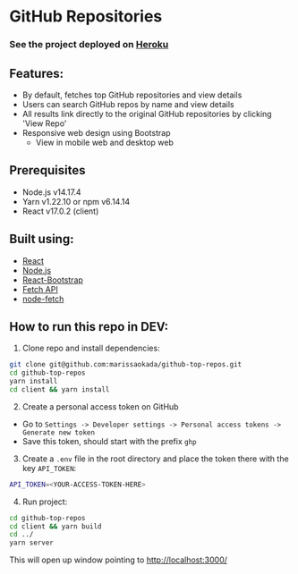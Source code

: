 # GitHub Repositories

### See the project deployed on [Heroku](https://search-github-repos-mokada.herokuapp.com/)

## Features:
* By default, fetches top GitHub repositories and view details
* Users can search GitHub repos by name and view details
* All results link directly to the original GitHub repositories by clicking 'View Repo'
* Responsive web design using Bootstrap
  * View in mobile web and desktop web

## Prerequisites
* Node.js v14.17.4
* Yarn v1.22.10 or npm v6.14.14
* React v17.0.2 (client)

## Built using:
* [React](https://reactjs.org/)
* [Node.js](https://nodejs.org/en/)
* [React-Bootstrap](https://react-bootstrap.github.io/)
* [Fetch API](https://developer.mozilla.org/en-US/docs/Web/API/Fetch_API)
* [node-fetch](https://github.com/node-fetch/node-fetch)



## How to run this repo in DEV:

1. Clone repo and install dependencies:
```bash
git clone git@github.com:marissaokada/github-top-repos.git
cd github-top-repos
yarn install
cd client && yarn install
```

2. Create a personal access token on GitHub
* Go to `Settings -> Developer settings -> Personal access tokens -> Generate new token`
* Save this token, should start with the prefix `ghp`


3. Create a `.env` file in the root directory and place the token there with the key `API_TOKEN`:
```bash
API_TOKEN=<YOUR-ACCESS-TOKEN-HERE>
```

4. Run project:
```bash
cd github-top-repos
cd client && yarn build
cd ../
yarn server
```

This will open up window pointing to [http://localhost:3000/](http://localhost:3000/)
